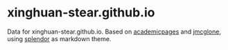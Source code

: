 xinghuan-stear.github.io
========

Data for xinghuan-stear.github.io. Based on [academicpages](https://github.com/academicpages/academicpages.github.io) and [jmcglone](https://github.com/jmcglone/jmcglone.github.io), using [splendor](http://markdowncss.github.io/splendor/) as markdown theme.